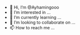 - 👋 Hi, I’m @Ayhamingooo
- 👀 I’m interested in ...
- 🌱 I’m currently learning ...
- 💞️ I’m looking to collaborate on ...
- 📫 How to reach me ...

<!---
Ayhamingooo/Ayhamingooo is a ✨ special ✨ repository because its `README.md` (this file) appears on your GitHub profile.
You can click the Preview link to take a look at your changes.
--->
